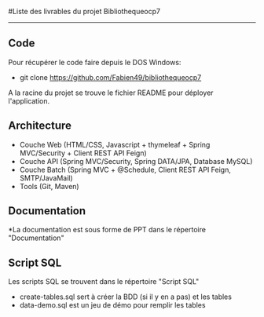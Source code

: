 #Liste des livrables du projet Bibliothequeocp7

---

## Code


Pour récupérer le code faire depuis le DOS Windows: 
- git clone https://github.com/Fabien49/bibliothequeocp7

A la racine du projet se trouve le fichier README pour déployer l'application.

## Architecture

- Couche Web (HTML/CSS, Javascript + thymeleaf + Spring MVC/Security + Client REST API Feign)
- Couche API (Spring MVC/Security, Spring DATA/JPA, Database MySQL)
- Couche Batch (Spring MVC + @Schedule, Client REST API Feign, SMTP/JavaMail)
- Tools (Git, Maven)

## Documentation

*La documentation est sous forme de PPT dans le répertoire "Documentation"

## Script SQL

Les scripts SQL se trouvent dans le répertoire "Script SQL"  
- create-tables.sql sert à créer la BDD (si il y en a pas) et les tables   
- data-demo.sql est un jeu de démo pour remplir les tables

